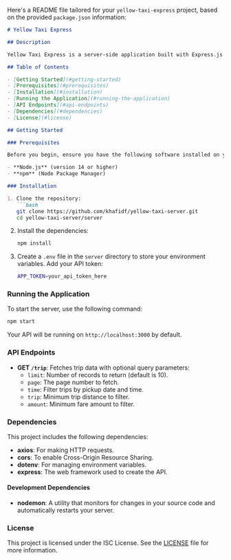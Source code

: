 Here's a README file tailored for your `yellow-taxi-express` project, based on the provided `package.json` information:

```markdown
# Yellow Taxi Express

## Description

Yellow Taxi Express is a server-side application built with Express.js that acts as an API for fetching taxi trip data in New York City. It utilizes the City of New York's open data API to provide flexible and filtered access to taxi trip records.

## Table of Contents

- [Getting Started](#getting-started)
- [Prerequisites](#prerequisites)
- [Installation](#installation)
- [Running the Application](#running-the-application)
- [API Endpoints](#api-endpoints)
- [Dependencies](#dependencies)
- [License](#license)

## Getting Started

### Prerequisites

Before you begin, ensure you have the following software installed on your machine:

- **Node.js** (version 14 or higher)
- **npm** (Node Package Manager)

### Installation

1. Clone the repository:
   ```bash
   git clone https://github.com/khafidf/yellow-taxi-server.git
   cd yellow-taxi-server/server
   ```

2. Install the dependencies:
   ```bash
   npm install
   ```

3. Create a `.env` file in the `server` directory to store your environment variables. Add your API token:
   ```bash
   APP_TOKEN=your_api_token_here
   ```

### Running the Application

To start the server, use the following command:

```bash
npm start
```

Your API will be running on `http://localhost:3000` by default.

### API Endpoints

- **GET `/trip`**: Fetches trip data with optional query parameters:
  - `limit`: Number of records to return (default is 10).
  - `page`: The page number to fetch.
  - `time`: Filter trips by pickup date and time.
  - `trip`: Minimum trip distance to filter.
  - `amount`: Minimum fare amount to filter.

### Dependencies

This project includes the following dependencies:

- **axios**: For making HTTP requests.
- **cors**: To enable Cross-Origin Resource Sharing.
- **dotenv**: For managing environment variables.
- **express**: The web framework used to create the API.

#### Development Dependencies

- **nodemon**: A utility that monitors for changes in your source code and automatically restarts your server.

### License

This project is licensed under the ISC License. See the [LICENSE](LICENSE) file for more information.


